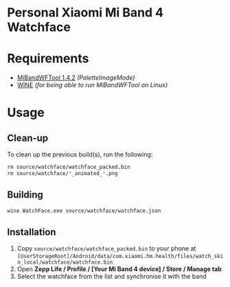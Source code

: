 # Personal Xiaomi Mi Band 4 Watchface

# Requirements
 - [MiBandWFTool 1.4.2](https://amazfitwatchfaces.com/forum/viewtopic.php?f=29&t=720) _(PaletteImageMode)_
 - [WINE](https://winehq.org) _(for being able to run MiBandWFTool on Linux)_

# Usage

## Clean-up
To clean up the previous build(s), run the following:
```bash
rm source/watchface/watchface_packed.bin
rm source/watchface/*_animated_*.png
```

## Building
```bash
wine WatchFace.exe source/watchface/watchface.json
```

## Installation
 1. Copy `source/watchface/watchface_packed.bin` to your phone
 at `[UserStorageRoot]/Android/data/com.xiaomi.hm.health/files/watch_skin_local/watchface/watchface.bin`
 2. Open **Zepp Life / Profile / [Your Mi Band 4 device] / Store / Manage tab**
 3. Select the watchface from the list and synchronise it with the band